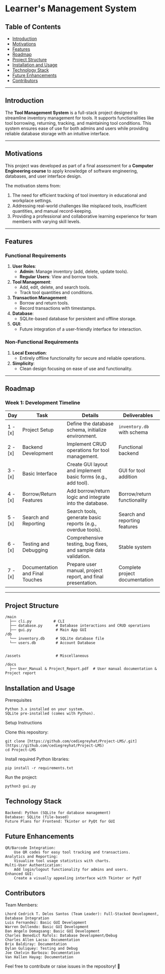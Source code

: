 # **Learner's Management System**

## **Table of Contents**
- [Introduction](#introduction)
- [Motivations](#motivations)
- [Features](#features)
- [Roadmap](#roadmap)
- [Project Structure](#project-structure)
- [Installation and Usage](#installation-and-usage)
- [Technology Stack](#technology-stack)
- [Future Enhancements](#future-enhancements)
- [Contributors](#contributors)

---

## **Introduction**
The **Tool Management System** is a full-stack project designed to streamline inventory management for tools. It supports functionalities like tool borrowing, returning, tracking, and maintaining tool conditions. This system ensures ease of use for both admins and users while providing reliable database storage with an intuitive interface.

---

## **Motivations**
This project was developed as part of a final assessment for a **Computer Engineering course** to apply knowledge of software engineering, databases, and user interface design. 

The motivation stems from:
1. The need for efficient tracking of tool inventory in educational and workplace settings.
2. Addressing real-world challenges like misplaced tools, insufficient quantities, and manual record-keeping.
3. Providing a professional and collaborative learning experience for team members with varying skill levels.

---

## **Features**
### Functional Requirements
1. **User Roles**:
   - **Admin**: Manage inventory (add, delete, update tools).
   - **Regular Users**: View and borrow tools.
2. **Tool Management**:
   - Add, edit, delete, and search tools.
   - Track tool quantities and conditions.
3. **Transaction Management**:
   - Borrow and return tools.
   - Record transactions with timestamps.
4. **Database**:
   - SQLite-based database for persistent and offline storage.
5. **GUI**:
   - Future integration of a user-friendly interface for interaction.

### Non-Functional Requirements
1. **Local Execution**:
   - Entirely offline functionality for secure and reliable operations.
2. **Simplicity**:
   - Clean design focusing on ease of use and functionality.

---

## **Roadmap**
### Week 1: Development Timeline
| Day  | Task                          | Details                                                                 | Deliverables                     |
|------|-------------------------------|-------------------------------------------------------------------------|----------------------------------|
| 1  - [x]   | Project Setup                 | Define the database schema, initialize environment.                    | `inventory.db` with schema      |
| 2  - [x]    | Backend Development           | Implement CRUD operations for tool management.                         | Functional backend               |
| 3  - [x]    | Basic Interface               | Create GUI layout and implement basic forms (e.g., add tool).          | GUI for tool addition            |
| 4  - [x]    | Borrow/Return Features        | Add borrow/return logic and integrate into the database.               | Borrow/return functionality      |
| 5  - [x]    | Search and Reporting          | Search tools, generate basic reports (e.g., overdue tools).            | Search and reporting features    |
| 6  - [x]    | Testing and Debugging         | Comprehensive testing, bug fixes, and sample data validation.          | Stable system                    |
| 7  - [x]    | Documentation and Final Touches | Prepare user manual, project report, and final presentation.           | Complete project documentation   |

---

## **Project Structure**
```plaintext
/main
  ├── cli.py          # CLI
  ├── database.py      # Database interactions and CRUD operations
  ├── gui.py           # Main App GUI
/db
  └── inventory.db     # SQLite database file
  └── users.db         # Account Database
   

/assets                # Miscellaneous

/docs
  ├── User_Manual & Project_Report.pdf  # User manual documentation & Project report
```

## **Installation and Usage**
Prerequisites

    Python 3.x installed on your system.
    SQLite pre-installed (comes with Python).

Setup Instructions

   Clone this repository:
```
git clone [https://github.com/cediegreyhat/Project-LMS/.git](https://github.com/cediegreyhat/Project-LMS)
cd Project-LMS
```
Install required Python libraries:
```
pip install -r requirements.txt
```

Run the project:

    python3 gui.py

## **Technology Stack**

    Backend: Python (SQLite for database management)
    Database: SQLite (file-based)
    Future Plans for Frontend: Tkinter or PyQt for GUI

## **Future Enhancements**

    QR/Barcode Integration:
        Use QR codes for easy tool tracking and transactions.
    Analytics and Reporting:
        Visualize tool usage statistics with charts.
    Multi-User Authentication:
        Add login/logout functionality for admins and users.
    Enhanced GUI:
        Create a visually appealing interface with Tkinter or PyQT

## **Contributors**
Team Members:

    Lhord Cedrick T. Delos Santos (Team Leader): Full-Stacked Development, Database Integration
    Luis Fernandez: Basic GUI Development
    Warren Dollendo: Basic GUI Development
    Dan Angelo Domagsang: Basic GUI Development
    Charles Benedict Rafols: Database Development/Debug
    Charles Allen Lacsa: Documentation
    Brix Baldiray: Documentation
    Dylan Guliquey: Testing and Debug
    Joe Ckelvin Barboza: Documentation
    Van Hallen Hayag: Documentation


Feel free to contribute or raise issues in the repository! 🚀




